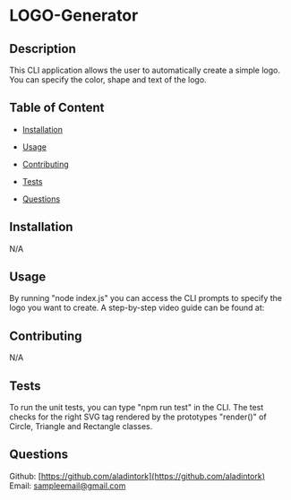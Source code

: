# LOGO-Generator 

  ## Description
  
  This CLI application allows the user to automatically create a simple logo. You can specify the color, shape and text of the logo.

  ## Table of Content

  - [Installation](#installation) <br />
  - [Usage](#usage) <br />
  
  - [Contributing](#contributing) <br />
  - [Tests](#tests) <br />
  - [Questions](#questions) 
  
  ## Installation
  
  N/A
  
  ## Usage
  
  By running "node index.js" you can access the CLI prompts to specify the logo you want to create. A step-by-step video guide can be found at:
  
  
  
  ## Contributing
  
  N/A
  
  ## Tests
  
  To run the unit tests, you can type "npm run test" in the CLI. The test checks for the right SVG tag rendered by the prototypes "render()" of Circle, Triangle and Rectangle classes.
  
  ## Questions
  
  Github: [https://github.com/aladintork](https://github.com/aladintork) <br />
  Email: [sampleemail@gmail.com](mailto:sampleemail@gmail.com)
  
